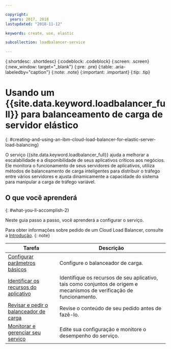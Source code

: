```yaml
---

copyright:
  years: 2017, 2018
lastupdated: "2018-11-12"

keywords: create, use, elastic

subcollection: loadbalancer-service

---
```


{:shortdesc: .shortdesc}
{:codeblock: .codeblock}
{:screen: .screen}
{:new_window: target="_blank"}
{:pre: .pre}
{:table: .aria-labeledby="caption"}
{:note: .note}
{:important: .important}
{:tip: .tip}

# Usando um {{site.data.keyword.loadbalancer_full}} para balanceamento de carga de servidor elástico
{: #creating-and-using-an-ibm-cloud-load-balancer-for-elastic-server-load-balancing}

O serviço {{site.data.keyword.loadbalancer_full}} ajuda a melhorar a escalabilidade e a disponibilidade de
seus aplicativos críticos aos negócios. Ele monitora o funcionamento de seus servidores de aplicativos, utiliza métodos de balanceamento de carga inteligentes para distribuir o tráfego entre vários servidores e ajusta dinamicamente a capacidade do sistema para manipular a carga de tráfego variável.

## O que você aprenderá
{: #what-you-ll-accomplish-2}

Neste guia passo a passo, você aprenderá a configurar o serviço.   

Para obter informações sobre pedido de um Cloud Load Balancer, consulte a [Introdução](/docs/infrastructure/loadbalancer-service?topic=loadbalancer-service-getting-started).
{: note}

Tarefa  | Descrição
------------- | -------------
[Configurar parâmetros básicos](/docs/infrastructure/loadbalancer-service?topic=loadbalancer-service-configuring-ibm-cloud-load-balancer-parameters) | Configure o balanceador de carga.
[Identificar os recursos do aplicativo](/docs/infrastructure/loadbalancer-service?topic=loadbalancer-service-identifying-your-application-server-resources) | Identifique os recursos de seu aplicativo, tais como conjuntos de origem e mecanismos de verificação de funcionamento.
[Revisar e pedir o balanceador de carga](/docs/infrastructure/loadbalancer-service?topic=loadbalancer-service-review-and-place-your-order) | Revise o conteúdo de seu pedido antes de fazê-lo.
[Monitorar e gerenciar seu serviço](/docs/infrastructure/loadbalancer-service?topic=loadbalancer-service-monitoring-and-managing-your-service) | Edite sua configuração e monitore o desempenho do serviço.
